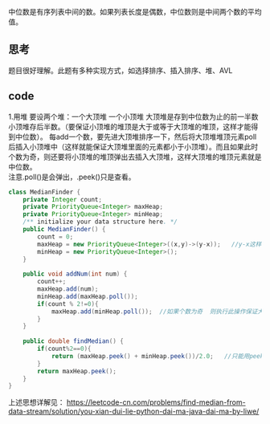 中位数是有序列表中间的数。如果列表长度是偶数，中位数则是中间两个数的平均值。

## 思考
题目很好理解。此题有多种实现方式，如选择排序、插入排序、堆、AVL

## code
1.用堆  要设两个堆：一个大顶堆 一个小顶堆   大顶堆是存到中位数为止的前一半数   小顶堆存后半数。（要保证小顶堆的堆顶是大于或等于大顶堆的堆顶，这样才能得到中位数）。
每add一个数，要先进大顶堆排序一下，然后将大顶堆堆顶元素poll后插入小顶堆中（这样就能保证大顶堆里面的元素都小于小顶堆）。而且如果此时个数为奇，则还要将小顶堆的堆顶弹出去插入大顶堆，这样大顶堆的堆顶元素就是中位数。<br/>
注意.poll()是会弹出，.peek()只是查看。
```java
class MedianFinder {
    private Integer count;
    private PriorityQueue<Integer> maxHeap;
    private PriorityQueue<Integer> minHeap;
    /** initialize your data structure here. */
    public MedianFinder() {
        count = 0;
        maxHeap = new PriorityQueue<Integer>((x,y)->(y-x));   //y-x这样写才是大顶堆
        minHeap = new PriorityQueue<Integer>();
    }
    
    public void addNum(int num) {
        count++;
        maxHeap.add(num);
        minHeap.add(maxHeap.poll());
        if(count % 2!=0){
            maxHeap.add(minHeap.poll());  //如果个数为奇  则执行此操作保证大顶堆堆顶即为中位数
        }
    }
    
    public double findMedian() {
        if(count%2==0){
            return (maxHeap.peek() + minHeap.peek())/2.0;   //只能用peek()
        }
        return maxHeap.peek();
    }
}
```
上述思想详解见：
https://leetcode-cn.com/problems/find-median-from-data-stream/solution/you-xian-dui-lie-python-dai-ma-java-dai-ma-by-liwe/